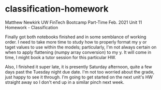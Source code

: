 # classification-homework

Matthew Newkirk UW FinTech Bootcamp Part-Time Feb. 2021 Unit 11 Homework - Classification

Finally got both notebooks finished and in some semblance of working order. I need to take more time to study how to properly format my y or taget values to use within the models; particularly, I'm not always certain on when to apply flattening (numpy array conversion) to my y. It will come in time, I might book a tutor session for this particular HW.

Also, I finished it super late, it is presently Saturday afternoon, quite a few days past the Tuesday night due date. I'm not too worried about the grade, just happy to see it through. I'm going to get started on the next unit's HW straight away so I don't end up in a similar pinch next week.
